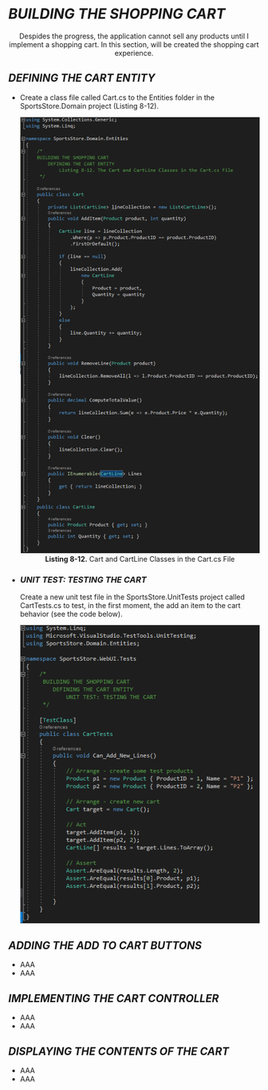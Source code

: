 <h1><i>BUILDING THE SHOPPING CART</i></h1>
<p align="center">
	Despides the progress, the application cannot sell any products until I implement a shopping cart. In this section, will be created the shopping cart experience.
</p>

<h2><i>DEFINING THE CART ENTITY</i></h2>
<ul>
	<li>
		Create a class file called Cart.cs to the Entities folder in the SportsStore.Domain project (Listing 8-12).
		<p align="center">
			<img src="Pictures/Listing 8-12.png" /><br />
			<b>Listing 8-12.</b> Cart and CartLine Classes in the Cart.cs File
		</p>
	</li>
	<li>
		<h3><i>UNIT TEST: TESTING THE CART</i></h3>
		Create a new unit test file in the SportsStore.UnitTests project called CartTests.cs to test, in the first moment, the add an item to the cart behavior (see the code below).<br />
		<p align="center">
			<img src="Pictures/UT_TESTING_THE_CART.png" /><br />
		</p>
	</li>
</ul>

<h2><i>ADDING THE ADD TO CART BUTTONS</i></h2>
<ul>
	<li>AAA</li>
	<li>AAA</li>
</ul>

<h2><i>IMPLEMENTING THE CART CONTROLLER</i></h2>
<ul>
	<li>AAA</li>
	<li>AAA</li>
</ul>

<h2><i>DISPLAYING THE CONTENTS OF THE CART</i></h2>
<ul>
	<li>AAA</li>
	<li>AAA</li>
</ul>
	
	
	
	
  
